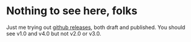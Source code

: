 # Nothing to see here, folks

Just me trying out [github releases](https://docs.github.com/en/github/administering-a-repository/managing-releases-in-a-repository), both draft and published. You should see v1.0 and v4.0 but not v2.0 or v3.0.
